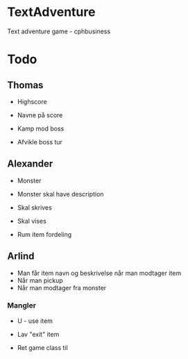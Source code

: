 # TextAdventure
Text adventure game - cphbusiness

# Todo
## Thomas
- Highscore
 - Navne på score

- Kamp mod boss
 - Afvikle boss tur

## Alexander
- Monster
 - Monster skal have description
 - Skal skrives
 - Skal vises

- Rum item fordeling

## Arlind
- Man får item navn og beskrivelse når man modtager item
 - Når man pickup
 - Når man modtager fra monster

### Mangler
- U - use item
 - Lav "exit" item

- Ret game class til
